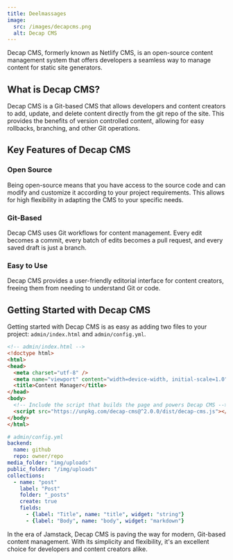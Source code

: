 ```yaml
---
title: Deelmassages
image:
  src: /images/decapcms.png
  alt: Decap CMS
---
```

Decap CMS, formerly known as Netlify CMS, is an open-source content management system that offers developers a seamless way to manage content for static site generators.

## What is Decap CMS?

Decap CMS is a Git-based CMS that allows developers and content creators to add, update, and delete content directly from the git repo of the site. This provides the benefits of version controlled content, allowing for easy rollbacks, branching, and other Git operations.

## Key Features of Decap CMS

### Open Source

Being open-source means that you have access to the source code and can modify and customize it according to your project requirements. This allows for high flexibility in adapting the CMS to your specific needs.

### Git-Based

Decap CMS uses Git workflows for content management. Every edit becomes a commit, every batch of edits becomes a pull request, and every saved draft is just a branch.

### Easy to Use

Decap CMS provides a user-friendly editorial interface for content creators, freeing them from needing to understand Git or code.

## Getting Started with Decap CMS

Getting started with Decap CMS is as easy as adding two files to your project: `admin/index.html` and `admin/config.yml`.

```html
<!-- admin/index.html -->
<!doctype html>
<html>
<head>
  <meta charset="utf-8" />
  <meta name="viewport" content="width=device-width, initial-scale=1.0" />
  <title>Content Manager</title>
</head>
<body>
  <!-- Include the script that builds the page and powers Decap CMS -->
  <script src="https://unpkg.com/decap-cms@^2.0.0/dist/decap-cms.js"></script>
</body>
</html>
```

```yaml
# admin/config.yml
backend:
  name: github
  repo: owner/repo
media_folder: "img/uploads"
public_folder: "/img/uploads"
collections:
  - name: "post"
    label: "Post"
    folder: "_posts"
    create: true
    fields:
      - {label: "Title", name: "title", widget: "string"}
      - {label: "Body", name: "body", widget: "markdown"}
```

In the era of Jamstack, Decap CMS is paving the way for modern, Git-based content management. With its simplicity and flexibility, it's an excellent choice for developers and content creators alike.
